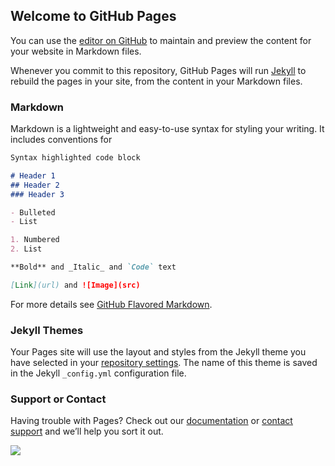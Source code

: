 ## Welcome to GitHub Pages

You can use the [editor on GitHub](https://github.com/bakeralexan/Pepperdine-2020-Econometrics/edit/main/README.md) to maintain and preview the content for your website in Markdown files.

Whenever you commit to this repository, GitHub Pages will run [Jekyll](https://jekyllrb.com/) to rebuild the pages in your site, from the content in your Markdown files.

### Markdown

Markdown is a lightweight and easy-to-use syntax for styling your writing. It includes conventions for

```markdown
Syntax highlighted code block

# Header 1
## Header 2
### Header 3

- Bulleted
- List

1. Numbered
2. List

**Bold** and _Italic_ and `Code` text

[Link](url) and ![Image](src)
```

For more details see [GitHub Flavored Markdown](https://guides.github.com/features/mastering-markdown/).

### Jekyll Themes

Your Pages site will use the layout and styles from the Jekyll theme you have selected in your [repository settings](https://github.com/bakeralexan/Pepperdine-2020-Econometrics/settings). The name of this theme is saved in the Jekyll `_config.yml` configuration file.

### Support or Contact

Having trouble with Pages? Check out our [documentation](https://docs.github.com/categories/github-pages-basics/) or [contact support](https://github.com/contact) and we’ll help you sort it out.
<div class='tableauPlaceholder' id='viz1605720135423' style='position: relative'><noscript><a href='#'><img alt=' ' src='https:&#47;&#47;public.tableau.com&#47;static&#47;images&#47;MZ&#47;MZZF9SSHT&#47;1_rss.png' style='border: none' /></a></noscript><object class='tableauViz'  style='display:none;'><param name='host_url' value='https%3A%2F%2Fpublic.tableau.com%2F' /> <param name='embed_code_version' value='3' /> <param name='path' value='shared&#47;MZZF9SSHT' /> <param name='toolbar' value='yes' /><param name='static_image' value='https:&#47;&#47;public.tableau.com&#47;static&#47;images&#47;MZ&#47;MZZF9SSHT&#47;1.png' /> <param name='animate_transition' value='yes' /><param name='display_static_image' value='yes' /><param name='display_spinner' value='yes' /><param name='display_overlay' value='yes' /><param name='display_count' value='yes' /><param name='language' value='en' /></object></div>                <script type='text/javascript'>                    var divElement = document.getElementById('viz1605

#Money
##Shawty I Don't Mind
###As-Told-By-Usher
